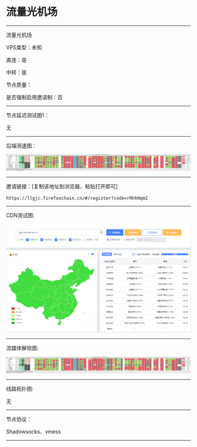# 流量光机场

-------------------------

流量光机场

VPS类型：未知

直连：是

中转：是

节点质量：

是否强制启用邀请制：否

-------------------------

节点延迟测试图1：

无

-------------------------

后端测速图：

![image](https://github.com/kexue-aihao/Airport-Shopping-Guide/blob/master/Picture/%E6%B5%81%E9%87%8F%E5%85%89%E6%9C%BA%E5%9C%BA/%E6%B5%81%E9%87%8F%E5%85%89%E6%B5%8B%E9%80%9F%E5%9B%BE+%E6%B5%81%E5%AA%92%E4%BD%93.jpg?raw=true)

-------------------------

邀请链接：[复制该地址到浏览器，粘贴打开即可]

    https://llgjc.firefoxchain.cn/#/register?code=rRhkHqm2

-------------------------

 CDN测试图:

![image](https://github.com/kexue-aihao/Airport-Shopping-Guide/blob/master/Picture/%E6%B5%81%E9%87%8F%E5%85%89%E6%9C%BA%E5%9C%BA/%E6%B5%81%E9%87%8F%E5%85%89%E6%9C%BA%E5%9C%BAcdn%E6%B5%8B%E9%80%9F.png?raw=true)

-------------------------

流媒体解锁图:

![image](https://github.com/kexue-aihao/Airport-Shopping-Guide/blob/master/Picture/%E6%B5%81%E9%87%8F%E5%85%89%E6%9C%BA%E5%9C%BA/%E6%B5%81%E9%87%8F%E5%85%89%E6%B5%8B%E9%80%9F%E5%9B%BE+%E6%B5%81%E5%AA%92%E4%BD%93.jpg?raw=true)

-------------------------

线路拓扑图:
    
无

-------------------------

节点协议：

Shadowsocks、vmess

-------------------------
